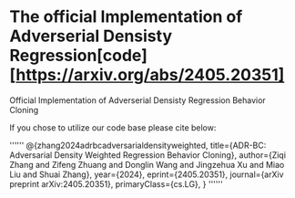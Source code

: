 # The official Implementation of Adverserial Densisty Regression[code][https://arxiv.org/abs/2405.20351]

Official Implementation of Adverserial Densisty Regression Behavior Cloning

If you chose to utilize our code base please cite below:

''''''
@{zhang2024adrbcadversarialdensityweighted,
      title={ADR-BC: Adversarial Density Weighted Regression Behavior Cloning}, 
      author={Ziqi Zhang and Zifeng Zhuang and Donglin Wang and Jingzehua Xu and Miao Liu and Shuai Zhang},
      year={2024},
      eprint={2405.20351},
      journal={arXiv preprint arXiv:2405.20351},
      primaryClass={cs.LG},
}
''''''
